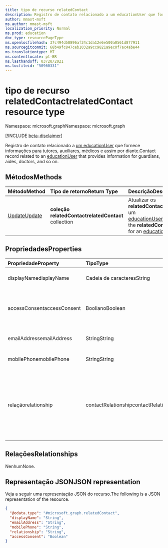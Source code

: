 ```yaml
---
title: tipo de recurso relatedContact
description: Registro de contato relacionado a um educationUser que fornece informações para tutores, auxiliares, médicos e assim por diante.
author: mmast-msft
ms.author: mmast-msft
localization_priority: Normal
ms.prod: education
doc_type: resourcePageType
ms.openlocfilehash: 37c494d58896af34c1da12e6e500a0561d877911
ms.sourcegitcommit: 68b49fc847ceb1032a9cc9821a9ec0f7ac4abe44
ms.translationtype: MT
ms.contentlocale: pt-BR
ms.lasthandoff: 03/20/2021
ms.locfileid: "50960331"
---
```

# <a name="relatedcontact-resource-type"></a><span data-ttu-id="95c76-103">tipo de recurso relatedContact</span><span class="sxs-lookup"><span data-stu-id="95c76-103">relatedContact resource type</span></span>

<span data-ttu-id="95c76-104">Namespace: microsoft.graph</span><span class="sxs-lookup"><span data-stu-id="95c76-104">Namespace: microsoft.graph</span></span>

[!INCLUDE [beta-disclaimer](../../includes/beta-disclaimer.md)]

<span data-ttu-id="95c76-105">Registro de contato relacionado a [um educationUser](../resources/educationuser.md) que fornece informações para tutores, auxiliares, médicos e assim por diante.</span><span class="sxs-lookup"><span data-stu-id="95c76-105">Contact record related to an [educationUser](../resources/educationuser.md) that provides information for guardians, aides, doctors, and so on.</span></span>

## <a name="methods"></a><span data-ttu-id="95c76-106">Métodos</span><span class="sxs-lookup"><span data-stu-id="95c76-106">Methods</span></span>

| <span data-ttu-id="95c76-107">Método</span><span class="sxs-lookup"><span data-stu-id="95c76-107">Method</span></span>                                    | <span data-ttu-id="95c76-108">Tipo de retorno</span><span class="sxs-lookup"><span data-stu-id="95c76-108">Return Type</span></span>                   | <span data-ttu-id="95c76-109">Descrição</span><span class="sxs-lookup"><span data-stu-id="95c76-109">Description</span></span>                                                             |
| :---------------------------------------- | :---------------------------- | :---------------------------------------------------------------------- |
| [<span data-ttu-id="95c76-110">Update</span><span class="sxs-lookup"><span data-stu-id="95c76-110">Update</span></span>](../api/relatedcontact-update.md) | <span data-ttu-id="95c76-111">**coleção relatedContact**</span><span class="sxs-lookup"><span data-stu-id="95c76-111">**relatedContact** collection</span></span> | <span data-ttu-id="95c76-112">Atualizar os **relatedContacts** para um [educationUser](educationuser.md)</span><span class="sxs-lookup"><span data-stu-id="95c76-112">Update the **relatedContacts** for an [educationUser](educationuser.md)</span></span> |

## <a name="properties"></a><span data-ttu-id="95c76-113">Propriedades</span><span class="sxs-lookup"><span data-stu-id="95c76-113">Properties</span></span>

| <span data-ttu-id="95c76-114">Propriedade</span><span class="sxs-lookup"><span data-stu-id="95c76-114">Property</span></span>      | <span data-ttu-id="95c76-115">Tipo</span><span class="sxs-lookup"><span data-stu-id="95c76-115">Type</span></span>                | <span data-ttu-id="95c76-116">Descrição</span><span class="sxs-lookup"><span data-stu-id="95c76-116">Description</span></span>                                                                                                                                |
| :------------ | :------------------ | :----------------------------------------------------------------------------------------------------------------------------------------- |
| <span data-ttu-id="95c76-117">displayName</span><span class="sxs-lookup"><span data-stu-id="95c76-117">displayName</span></span>   | <span data-ttu-id="95c76-118">Cadeia de caracteres</span><span class="sxs-lookup"><span data-stu-id="95c76-118">String</span></span>              | <span data-ttu-id="95c76-119">Nome do contato.</span><span class="sxs-lookup"><span data-stu-id="95c76-119">Name of the contact.</span></span> <span data-ttu-id="95c76-120">Obrigatório.</span><span class="sxs-lookup"><span data-stu-id="95c76-120">Required.</span></span>                                                                                                             |
| <span data-ttu-id="95c76-121">accessConsent</span><span class="sxs-lookup"><span data-stu-id="95c76-121">accessConsent</span></span> | <span data-ttu-id="95c76-122">Booliano</span><span class="sxs-lookup"><span data-stu-id="95c76-122">Boolean</span></span>             | <span data-ttu-id="95c76-123">Indica se o usuário foi consentido para acessar dados de alunos.</span><span class="sxs-lookup"><span data-stu-id="95c76-123">Indicates whether the user has been consented to access student data.</span></span>                                                                      |
| <span data-ttu-id="95c76-124">emailAddress</span><span class="sxs-lookup"><span data-stu-id="95c76-124">emailAddress</span></span>  | <span data-ttu-id="95c76-125">String</span><span class="sxs-lookup"><span data-stu-id="95c76-125">String</span></span>              | <span data-ttu-id="95c76-126">Endereço de email do contato.</span><span class="sxs-lookup"><span data-stu-id="95c76-126">Email address of the contact.</span></span>                                                                                                              |
| <span data-ttu-id="95c76-127">mobilePhone</span><span class="sxs-lookup"><span data-stu-id="95c76-127">mobilePhone</span></span>   | <span data-ttu-id="95c76-128">String</span><span class="sxs-lookup"><span data-stu-id="95c76-128">String</span></span>              | <span data-ttu-id="95c76-129">Número de telefone celular do contato.</span><span class="sxs-lookup"><span data-stu-id="95c76-129">Mobile phone number of the contact.</span></span>                                                                                                        |
| <span data-ttu-id="95c76-130">relação</span><span class="sxs-lookup"><span data-stu-id="95c76-130">relationship</span></span>  | <span data-ttu-id="95c76-131">contactRelationship</span><span class="sxs-lookup"><span data-stu-id="95c76-131">contactRelationship</span></span> | <span data-ttu-id="95c76-132">Relação com o usuário.</span><span class="sxs-lookup"><span data-stu-id="95c76-132">Relationship to the user.</span></span> <span data-ttu-id="95c76-133">Os valores possíveis são: `parent`, `relative`, `aide`, `doctor`, `guardian`, `child`, `other`, `unknownFutureValue`.</span><span class="sxs-lookup"><span data-stu-id="95c76-133">Possible values are: `parent`, `relative`, `aide`, `doctor`, `guardian`, `child`, `other`, `unknownFutureValue`.</span></span> |

## <a name="relationships"></a><span data-ttu-id="95c76-134">Relações</span><span class="sxs-lookup"><span data-stu-id="95c76-134">Relationships</span></span>

<span data-ttu-id="95c76-135">Nenhum</span><span class="sxs-lookup"><span data-stu-id="95c76-135">None.</span></span>

## <a name="json-representation"></a><span data-ttu-id="95c76-136">Representação JSON</span><span class="sxs-lookup"><span data-stu-id="95c76-136">JSON representation</span></span>

<span data-ttu-id="95c76-137">Veja a seguir uma representação JSON do recurso.</span><span class="sxs-lookup"><span data-stu-id="95c76-137">The following is a JSON representation of the resource.</span></span>

<!-- {
  "blockType": "resource",
  "@odata.type": "microsoft.graph.relatedContact"
}
-->

```json
{
  "@odata.type": "#microsoft.graph.relatedContact",
  "displayName": "String",
  "emailAddress": "String",
  "mobilePhone": "String",
  "relationship": "String",
  "accessConsent": "Boolean"
}
```
